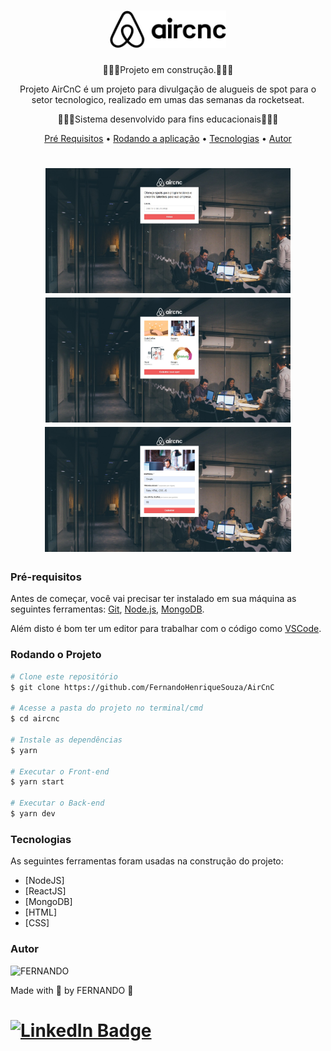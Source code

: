 
<h1 align ="center">
<img src="./github/logo.svg" height="60" />
</h1>
<p align="center">🚨🚧👷Projeto em construção.👷🚧🚨 </p>
<p align="center">Projeto AirCnC é um projeto para divulgação de alugueis de spot para o setor tecnologico, realizado em umas das semanas da rocketseat.</p>
<p align="center">🚨🚨🚨Sistema desenvolvido para fins educacionais🚨🚨🚨</p>

<p align="center">
 <a href="#pré-requisitos">Pré Requisitos</a> •
 <a href="#rodando-o-mobile">Rodando a aplicação</a> •
 <a href="#tecnologias">Tecnologias</a> •
 <a href="#autor">Autor</a>
</p>

<h1 align="center">
  <img alt="WeatherApp" title="Home" src="./github/img1.jpg" height="200" widfh="200"/>
  <img alt="WeatherApp" title="Eventos" src="./github/img2.jpg" height="200" widfh="200" />
  <img alt="WeatherApp" title="Login" src="./github/img3.jpg" height="200" widfh="200" />
</h1>

### Pré-requisitos

Antes de começar, você vai precisar ter instalado em sua máquina as seguintes ferramentas:
[Git](https://git-scm.com), [Node.js](https://nodejs.org/en/), [MongoDB](https://www.mongodb.com/try/download/community).

Além disto é bom ter um editor para trabalhar com o código como [VSCode](https://code.visualstudio.com/).

### Rodando o Projeto

```bash
# Clone este repositório
$ git clone https://github.com/FernandoHenriqueSouza/AirCnC

# Acesse a pasta do projeto no terminal/cmd
$ cd aircnc

# Instale as dependências
$ yarn

# Executar o Front-end
$ yarn start

# Executar o Back-end
$ yarn dev
```
### Tecnologias

As seguintes ferramentas foram usadas na construção do projeto:

- [NodeJS]
- [ReactJS]
- [MongoDB]
- [HTML]
- [CSS]

### Autor

<img alt="FERNANDO" title="FERNANDO" src="https://avatars.githubusercontent.com/u/32759004?v=4" height="100" width="100" />

Made with 💜 by FERNANDO 👋

[![LinkedIn Badge](https://img.shields.io/badge/-FERNANDO-blue?style=flat-square&logo=Linkedin&logoColor=white&link=https://www.linkedin.com/in/fernando-henrique-de-souza-180552155)](https://www.linkedin.com/in/fernando-henrique-de-souza-180552155/)
=======

